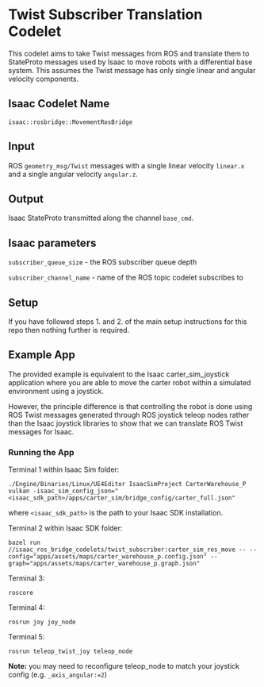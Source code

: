 Twist Subscriber Translation Codelet
====================================

This codelet aims to take Twist messages from ROS and translate them to StateProto messages used by Isaac to move 
robots with a differential base system. This assumes the Twist message has only single linear and angular velocity
components.

Isaac Codelet Name
------------------
`isaac::rosbridge::MovementRosBridge`

Input
-----
ROS `geometry_msg/Twist` messages with a single linear velocity `linear.x` and a single angular velocity `angular.z`.

Output
------
Isaac StateProto transmitted along the channel `base_cmd`.

Isaac parameters
----------------

`subscriber_queue_size` - the ROS subscriber queue depth

`subscriber_channel_name` - name of the ROS topic codelet subscribes to

Setup
-----
If you have followed steps 1. and 2. of the main setup instructions for this repo then nothing further is required.

Example App
-----------
The provided example is equivalent to the Isaac carter_sim_joystick application where you are able to move the carter robot
within a simulated environment using a joystick.

However, the principle difference is that controlling the robot is done using ROS Twist messages generated through ROS 
joystick teleop nodes rather than the Isaac joystick libraries to show that we can translate ROS Twist messages for Isaac.

### Running the App ###
Terminal 1 within Isaac Sim folder:
```
./Engine/Binaries/Linux/UE4Editor IsaacSimProject CarterWarehouse_P vulkan -isaac_sim_config_json="<isaac_sdk_path>/apps/carter_sim/bridge_config/carter_full.json"
```
where `<isaac_sdk_path>` is the path to your Isaac SDK installation.

Terminal 2 within Isaac SDK folder:  
```
bazel run //isaac_ros_bridge_codelets/twist_subscriber:carter_sim_ros_move -- --config="apps/assets/maps/carter_warehouse_p.config.json" --graph="apps/assets/maps/carter_warehouse_p.graph.json"
```

Terminal 3:
```
roscore
```

Terminal 4:
```
rosrun joy joy_node
```

Terminal 5:
```
rosrun teleop_twist_joy teleop_node
```
**Note:** you may need to reconfigure teleop_node to match your joystick config (e.g. `_axis_angular:=2`) 

